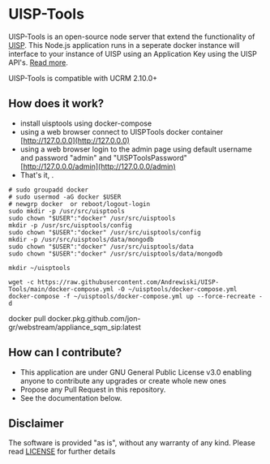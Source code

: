 # UISP-Tools

UISP-Tools is an open-source node server that extend the functionality of [UISP](https://https://uisp.ui.com/). 
This Node.js application runs in a seperate docker instance will interface to your instance of UISP using an Application Key using the UISP API's. [Read more](https://ucrm.docs.apiary.io/#).

UISP-Tools is compatible with UCRM 2.10.0+

## How does it work?
* install uisptools using docker-compose 
* using a web browser connect to UISPTools docker container [http://127.0.0.0](http://127.0.0.0)
* using a web browser login to the admin page using default username and password "admin" and "UISPToolsPassword" [http://127.0.0.0/admin](http://127.0.0.0/admin)
 * That's it, .


```
# sudo groupadd docker
# sudo usermod -aG docker $USER
# newgrp docker  or reboot/logout-login
sudo mkdir -p /usr/src/uisptools
sudo chown "$USER":"docker" /usr/src/uisptools
mkdir -p /usr/src/uisptools/config
sudo chown "$USER":"docker" /usr/src/uisptools/config
mkdir -p /usr/src/uisptools/data/mongodb
sudo chown "$USER":"docker" /usr/src/uisptools/data
sudo chown "$USER":"docker" /usr/src/uisptools/data/mongodb

mkdir ~/uisptools

wget -c https://raw.githubusercontent.com/Andrewiski/UISP-Tools/main/docker-compose.yml -O ~/uisptools/docker-compose.yml
docker-compose -f ~/uisptools/docker-compose.yml up --force-recreate -d

```



docker pull docker.pkg.github.com/jon-gr/webstream/appliance_sqm_sip:latest



## How can I contribute?
* This application are under GNU General Public License v3.0 enabling anyone to contribute any upgrades or create whole new ones
* Propose any Pull Request in this repository.
* See the documentation below.

## Disclaimer 
The software is provided "as is", without any warranty of any kind. Please read [LICENSE](https://raw.githubusercontent.com/Andrewiski/UISP-Tools/main/LICENSE) for further details
